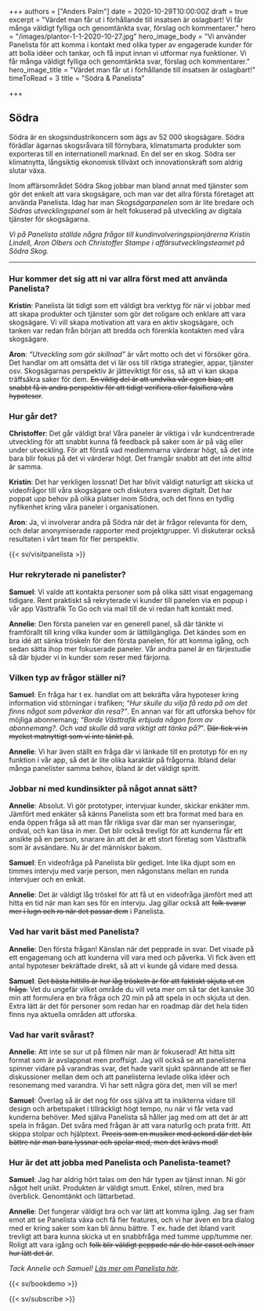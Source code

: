 +++
authors = ["Anders Palm"]
date = 2020-10-29T10:00:00Z
draft = true
excerpt = "Värdet man får ut i förhållande till insatsen är oslagbart! Vi får många väldigt fylliga och genomtänkta svar, förslag och kommentarer."
hero = "/images/plantor-1-1-2020-10-27.jpg"
hero_image_body = "Vi använder Panelista för att komma i kontakt med olika typer av engagerade kunder för att bolla idéer och tankar, och få input innan vi utformar nya funktioner. Vi får många väldigt fylliga och genomtänkta svar, förslag och kommentarer."
hero_image_title = "Värdet man får ut i förhållande till insatsen är oslagbart!"
timeToRead = 3
title = "Södra & Panelista"

+++
## Södra

Södra är en skogsindustrikoncern som ägs av 52 000 skogsägare. Södra förädlar ägarnas skogsråvara till förnybara, klimatsmarta produkter som exporteras till en internationell marknad. En del ser en skog. Södra ser klimatnytta, långsiktig ekonomisk tillväxt och innovationskraft som aldrig slutar växa.

Inom affärsområdet Södra Skog jobbar man bland annat med tjänster som gör det enkelt att vara skogsägare, och man var det allra första företaget att använda Panelista. Idag har man _Skogsägarpanelen_ som är lite bredare och _Södras utvecklingspanel_ som är helt fokuserad på utveckling av digitala tjänster för skogsägarna.

_Vi på Panelista ställde några frågor till kundinvolveringspionjärerna Kristin Lindell, Aron Olbers och Christoffer Stampe i affärsutvecklingsteamet på Södra Skog._

***

### Hur kommer det sig att ni var allra först med att använda Panelista?

**Kristin**: Panelista lät tidigt som ett väldigt bra verktyg för när vi jobbar med att skapa produkter och tjänster som gör det roligare och enklare att vara skogsägare. Vi vill skapa motivation att vara en aktiv skogsägare, och tanken var redan från början att bredda och förenkla kontakten med våra skogsägare.

**Aron**: _“Utveckling som gör skillnad”_ är vårt motto och det vi försöker göra. Det handlar om att omsätta det vi lär oss till riktiga strategier, appar, tjänster osv. Skogsägarnas perspektiv är jätteviktigt för oss, så att vi kan skapa träffsäkra saker för dem. ~~En viktig del är att undvika vår egen bias, att snabbt få in andra perspektiv för att tidigt verifiera eller falsifiera våra hypoteser~~.

### Hur går det?


**Christoffer**: Det går väldigt bra! Våra paneler är viktiga i vår kundcentrerade utveckling för att snabbt kunna få feedback på saker som är på väg eller under utveckling. För att förstå vad medlemmarna värderar högt, så det inte bara blir fokus på det vi värderar högt. Det framgår snabbt att det inte alltid är samma. 

**Kristin**: Det har verkligen lossnat! Det har blivit väldigt naturligt att skicka ut videofrågor till våra skogsägare och diskutera svaren digitalt. Det har poppat upp behov på olika platser inom Södra, och det finns en tydlig nyfikenhet kring våra paneler i organisationen.

**Aron**: Ja, vi involverar andra på Södra när det är frågor relevanta för dem, och delar anonymiserade rapporter med projektgrupper. Vi diskuterar också resultaten i vårt team för fler perspektiv. 


{{< sv/visitpanelista >}}

### Hur rekryterade ni panelister?

**Samuel**: Vi valde att kontakta personer som på olika sätt visat engagemang tidigare. Rent praktiskt så rekryterade vi kunder till panelen via en popup i vår app Västtrafik To Go och via mail till de vi redan haft kontakt med.

**Annelie**: Den första panelen var en generell panel, så där tänkte vi framförallt till kring vilka kunder som är lättillgängliga. Det kändes som en bra idé att sänka tröskeln för den första panelen, för att komma igång, och sedan sätta ihop mer fokuserade paneler. Vår andra panel är en färjestudie så där bjuder vi in kunder som reser med färjorna.

### Vilken typ av frågor ställer ni?

**Samuel**: En fråga har t ex. handlat om att bekräfta våra hypoteser kring information vid störningar i trafiken; _“Hur skulle du vilja få reda på om det finns något som påverkar din resa?”_. En annan var för att utforska behov för möjliga abonnemang; _“Borde Västtrafik erbjuda någon form av abonnemang?. Och vad skulle då vara viktigt att tänka på?_". ~~Där fick vi in mycket matnyttigt som vi inte tänkt på~~.

**Annelie**: Vi har även ställt en fråga där vi länkade till en prototyp för en ny funktion i vår app, så det är lite olika karaktär på frågorna. Ibland delar många panelister samma behov, ibland är det väldigt spritt.

### Jobbar ni med kundinsikter på något annat sätt?

**Annelie**: Absolut. Vi gör prototyper, intervjuar kunder, skickar enkäter mm. Jämfört med enkäter så känns Panelista som ett bra format med bara en enda öppen fråga så att man får rikliga svar där man ser nyanseringar, ordval, och kan läsa in mer. Det blir också trevligt för att kunderna får ett ansikte på en person, snarare än att det är ett stort företag som Västtrafik som är avsändare. Nu är det människor bakom.

**Samuel**: En videofråga på Panelista blir gediget. Inte lika djupt som en timmes intervju med varje person, men någonstans mellan en runda intervjuer och en enkät.

**Annelie**: Det är väldigt låg tröskel för att få ut en videofråga jämfört med att hitta en tid när man kan ses för en intervju. Jag gillar också att ~~folk svarar mer i lugn och ro när det passar dem~~ i Panelista.

### Vad har varit bäst med Panelista?

**Annelie**: Den första frågan! Känslan när det pepprade in svar. Det visade på ett engagemang och att kunderna vill vara med och påverka. Vi fick även ett antal hypoteser bekräftade direkt, så att vi kunde gå vidare med dessa.

**Samuel**: ~~Det bästa hittills är hur låg tröskeln är för att faktiskt skjuta ut en fråga.~~ Vet du ungefär vilket område du vill veta mer om så tar det kanske 30 min att formulera en bra fråga och 20 min på att spela in och skjuta ut den. Extra lätt är det för personer som redan har en roadmap där det hela tiden finns nya aktuella områden att utforska.

### Vad har varit svårast?

**Annelie**: Att inte se sur ut på filmen när man är fokuserad! Att hitta sitt format som är avslappnat men proffsigt. Jag vill också se att panelisterna spinner vidare på varandras svar, det hade varit sjukt spännande att se fler diskussioner mellan dem och att panelisterna levlade olika idéer och resonemang med varandra. Vi har sett några göra det, men vill se mer!

**Samuel**: Överlag så är det nog för oss själva att ta insikterna vidare till design och arbetspaket i tillräckligt högt tempo, nu när vi får veta vad kunderna behöver. Med själva Panelista så håller jag med om att det är att spela in frågan. Det svåra med frågan är att vara naturlig och prata fritt. Att skippa stolpar och hjälptext. ~~Precis som en musiker med ackord där det blir bättre när man bara lyssnar och spelar med, men det krävs mod!~~

### Hur är det att jobba med Panelista och Panelista-teamet?

**Samuel**: Jag har aldrig hört talas om den här typen av tjänst innan. Ni gör något helt unikt. Produkten är väldigt smutt. Enkel, stilren, med bra överblick. Genomtänkt och lättarbetad.

**Annelie**: Det fungerar väldigt bra och var lätt att komma igång. Jag ser fram emot att se Panelista växa och få fler features, och vi har även en bra dialog med er kring saker som kan bli ännu bättre. T ex. hade det ibland varit trevligt att bara kunna skicka ut en snabbfråga med tumme upp/tumme ner. Roligt att vara igång och ~~folk blir väldigt peppade när de hör caset och inser hur lätt det är~~.

_Tack Annelie och Samuel!_ [_Läs mer om Panelista här_](https://panelista.com "Panelista").

{{< sv/bookdemo >}}

{{< sv/subscribe >}}